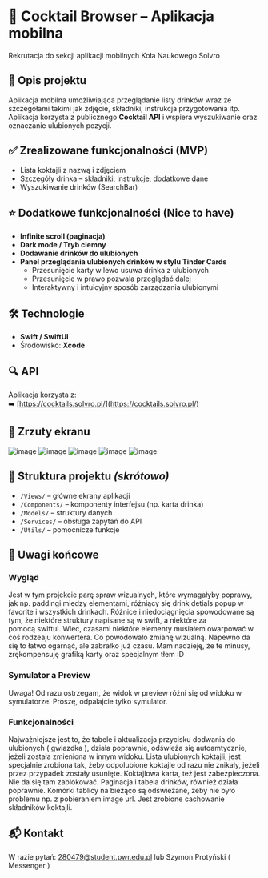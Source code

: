 # 🍹 Cocktail Browser – Aplikacja mobilna  
Rekrutacja do sekcji aplikacji mobilnych Koła Naukowego Solvro  

## 📱 Opis projektu  
Aplikacja mobilna umożliwiająca przeglądanie listy drinków wraz ze szczegółami takimi jak zdjęcie, składniki, instrukcja przygotowania itp. Aplikacja korzysta z publicznego **Cocktail API** i wspiera wyszukiwanie oraz oznaczanie ulubionych pozycji.  

## ✅ Zrealizowane funkcjonalności (MVP)  
- Lista koktajli z nazwą i zdjęciem  
- Szczegóły drinka – składniki, instrukcje, dodatkowe dane  
- Wyszukiwanie drinków (SearchBar)  

## ⭐ Dodatkowe funkcjonalności (Nice to have)  
- **Infinite scroll (paginacja)**  
- **Dark mode / Tryb ciemny**  
- **Dodawanie drinków do ulubionych**  
- **Panel przeglądania ulubionych drinków w stylu Tinder Cards**  
  - Przesunięcie karty w lewo usuwa drinka z ulubionych  
  - Przesunięcie w prawo pozwala przeglądać dalej  
  - Interaktywny i intuicyjny sposób zarządzania ulubionymi  

## 🛠 Technologie  
- **Swift / SwiftUI**  
- Środowisko: **Xcode**  

## 🔍 API  
Aplikacja korzysta z:  
➡️ [https://cocktails.solvro.pl/](https://cocktails.solvro.pl/)  

## 📸 Zrzuty ekranu  
![image](https://github.com/user-attachments/assets/27726f5d-576f-454d-9b7c-7e2077507e7e)
![image](https://github.com/user-attachments/assets/f476168e-e2f5-4603-8ccf-ea0f2f379ba6)
![image](https://github.com/user-attachments/assets/d4f02da3-b5f7-4f62-a0a0-1233584bf35c)
![image](https://github.com/user-attachments/assets/3829607f-e7d5-4569-a459-d83486bfad81)
![image](https://github.com/user-attachments/assets/2175dc72-9856-432c-a11d-f75c58bb39a5)


## 📁 Struktura projektu *(skrótowo)*  
- `/Views/` – główne ekrany aplikacji  
- `/Components/` – komponenty interfejsu (np. karta drinka)  
- `/Models/` – struktury danych  
- `/Services/` – obsługa zapytań do API  
- `/Utils/` – pomocnicze funkcje  

## 📌 Uwagi końcowe  
### Wygląd
Jest w tym projekcie parę spraw wizualnych, które wymagałyby poprawy, jak np. paddingi miedzy elementami, różniący się drink detials popup w favorite i wszystkich drinkach.
Różnice i niedociągnięcia spowodowane są tym, że niektóre struktury napisane są w swift, a niektóre za pomocą swiftui. Wiec, czasami niektóre elementy musiałem owarpować w coś rodzeaju konwertera. 
Co powodowało zmianę wizualną. Napewno da się to łatwo ogarnąć, ale zabrałko już czasu. Mam nadzieję, że te minusy, zrękompensuję grafiką karty oraz specjalnym tłem :D

### Symulator a Preview 
Uwaga! Od razu ostrzegam, że widok w preview różni się od widoku w symulatorze. Proszę, odpalajcie tylko symulator. 

### Funkcjonalności 
Najważniejsze jest to, że tabele i aktualizacja przycisku dodwania do ulubionych ( gwiazdka ), działa poprawnie, odświeża się autoamtycznie, jeżeli została zmieniona w innym widoku.
Lista ulubionych koktajli, jest specjalnie zrobiona tak, żeby odpolubione koktajle od razu nie znikały, jeżeli przez przypadek zostały usunięte.
Koktajlowa karta, też jest zabezpieczona. Nie da się tam zablokować. 
Paginacja i tabela drinków, również działa poprawnie. Komórki tablicy na bieżąco są odświeżane, zeby nie było problemu np. z pobieraniem image url.
Jest zrobione cachowanie składników koktajli. 

## 📬 Kontakt  
W razie pytań: 280479@student.pwr.edu.pl lub Szymon Protyński ( Messenger )
